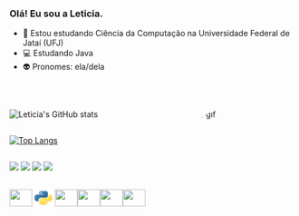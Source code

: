 ### Olá! Eu sou a Leticia.

- 👾 Estou estudando Ciência da Computação na Universidade Federal de Jataí (UFJ)
- 💻 Estudando Java
- 👽 Pronomes: ela/dela
 </div>
  
  ##

  <div>

<div style="display: inline_block"><br>
  
![Leticia's GitHub stats](https://github-readme-stats.vercel.app/api?username=imleticiagb&show_icons=true&theme=dark)
<img align="right" alt="Let-gif" height="200" width="200" style="border-radius:80px;"
src="https://i.pinimg.com/originals/06/7c/38/067c38ee38288d81d3ea7b9b497bca90.gif">
 
 </div>
  
 ##
 
<div> 
 
 
[![Top Langs](https://github-readme-stats.vercel.app/api/top-langs/?username=imleticiagb)](https://github.com/imleticiagb/github-readme-stats)

          
 </div>
  
  ##
 
<div> 

  <a href="https://instagram.com/imleticia_gb" target="_blank"><img src="https://img.shields.io/badge/-Instagram-%23E4405F?style=for-the-badge&logo=instagram&logoColor=white" target="_blank"></a>
  <a href = "mailto:leticiabjti@gmail.com"><img src="https://img.shields.io/badge/-Gmail-%23333?style=for-the-badge&logo=gmail&logoColor=white" target="_blank"></a>
  <a href="https://www.linkedin.com/in/leticiagbatista/" target="_blank"><img src="https://img.shields.io/badge/-LinkedIn-%230077B5?style=for-the-badge&logo=linkedin&logoColor=white" target="_blank"></a> 
  <a href="https://t.me/imleticia_gb" target="_blank"><img src="https://img.shields.io/badge/Telegram-2CA5E0?style=for-the-badge&logo=telegram&logoColor=white" target="_blank"></a> 

   </div>
  
  ##
 
<div> 

<img align="center" height="30" width="40" 
src="https://cdn.jsdelivr.net/gh/devicons/devicon/icons/c/c-line.svg" /><img align="center" height="30" width="40"
src="https://raw.githubusercontent.com/devicons/devicon/master/icons/python/python-original.svg"><img align="center" height="30" width="40" src="https://cdn.jsdelivr.net/gh/devicons/devicon@latest/icons/css3/css3-original.svg" /><img align="center" height="30" width="40"
src="https://cdn.jsdelivr.net/gh/devicons/devicon@latest/icons/javascript/javascript-original.svg" /><img align="center" height="30" width="40"
src="https://cdn.jsdelivr.net/gh/devicons/devicon@latest/icons/html5/html5-original.svg" /><img align="center" height="30" width="40"          
src="https://cdn.jsdelivr.net/gh/devicons/devicon/icons/java/java-original.svg" />
